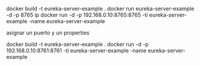 docker build -t eureka-server-example .
docker run eureka-server-example -d -p 8765 ip
docker run -d -p 192.168.0.10:8765:8765 -ti eureka-server-example -name eureka-server-example

asignar un puerto y un properties



docker build -t eureka-server-example .
docker run -d -p 192.168.0.10:8761:8761 -ti eureka-server-example -name eureka-server-example